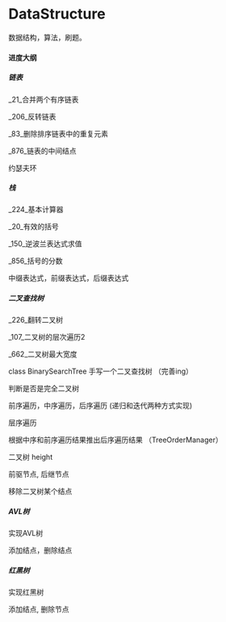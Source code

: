 # DataStructure
数据结构，算法，刷题。

#### 进度大纲

##### 链表
_21_合并两个有序链表

_206_反转链表

_83_删除排序链表中的重复元素

_876_链表的中间结点

约瑟夫环

##### 栈
_224_基本计算器

_20_有效的括号

_150_逆波兰表达式求值

_856_括号的分数

中缀表达式，前缀表达式，后缀表达式

##### 二叉查找树

_226_翻转二叉树

_107_二叉树的层次遍历2

_662_二叉树最大宽度

class BinarySearchTree 手写一个二叉查找树 （完善ing）

判断是否是完全二叉树

前序遍历，中序遍历，后序遍历 (递归和迭代两种方式实现)

层序遍历

根据中序和前序遍历结果推出后序遍历结果 （TreeOrderManager）

二叉树 height

前驱节点, 后继节点

移除二叉树某个结点

##### AVL树

实现AVL树

添加结点，删除结点


##### 红黑树

实现红黑树

添加结点, 删除节点

